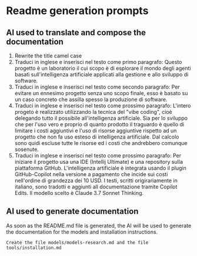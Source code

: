 # Readme generation prompts

## AI used to translate and compose the documentation

1.  Rewrite the title camel case
2. Traduci in inglese e inserisci nel testo come primo paragrafo: Questo progetto è un laboratorio il cui scopo è di esplorare il mondo degli agenti basati sull'intelligenza artificiale applicati alla gestione e allo sviluppo di software.
3. Traduci in inglese e inserisci nel testo come secondo paragrafo: Per evitare un ennesimo progetto senza uno scopo finale, esso è basato su un caso concreto che assilla spesso la produzione di software.
4. Traduci in inglese e inserisci nel testo come prossimo paragrafo: L'intero progeto è realizzato utilizzando la tecnica del "vibe coding", cioè delegando tutto il possibile all'intelligenza artificiale. Sia per lo sviluppo che per l'uso vero e proprio di quanto prodotto il traguardo è quello di limitare i costi aggiuntivi e l'uso di risorse aggiuntive rispetto ad un progetto che non fa uso esteso di intelligenza artificiale. Dal calcolo sono quidi escluse tutte le risorse ed i costi che andrebbero comunque sosenute.
5. Traduci in inglese e inserisci nel testo come prossimo paragrafo: Per iniziare il progetto usa una IDE (Intellij Ultimate) e una repository sulla piattaforma GitHub. L'intelligenza artificiale è integrata usando il plugin GitHub-Copilot nella versione a pagamento che incide sui costi nell'ordine di grandezza dei 10 USD. I testi, scritti origirariamente in italiano, sono tradotti e aggiunti all documentazione tramite Copilot Edits. Il modello scelto è Claude 3.7 Sonnet Thinking.


## AI used to generate documentation

As soon as the README.md file is generated, the AI will be used to generate the documentation for the models and installation instructions.

    Create the file models/models-research.md and the file tools/installation.md
